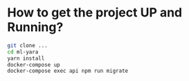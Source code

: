 # How to get the project UP and Running?

```sh
git clone ...
cd ml-yara
yarn install
docker-compose up
docker-compose exec api npm run migrate
```
